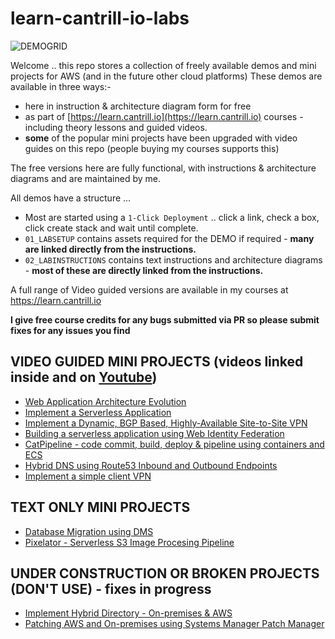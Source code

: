 # learn-cantrill-io-labs

![DEMOGRID](https://github.com/acantril/learn-cantrill-io-labs/raw/master/demogrid.png)

Welcome .. this repo stores a collection of freely available demos and mini projects for AWS (and in the future other cloud platforms)
These demos are available in three ways:-

- here in instruction & architecture diagram form for free
- as part of [https://learn.cantrill.io](https://learn.cantrill.io) courses - including theory lessons and guided videos.
- **some** of the popular mini projects have been upgraded with video guides on this repo (people buying my courses supports this)

The free versions here are fully functional, with instructions & architecture diagrams and are maintained by me.

All demos have a structure ...
-  Most are started using a `1-Click Deployment` .. click a link, check a box, click create stack and wait until complete.
- `01_LABSETUP` contains assets required for the DEMO if required - **many are linked directly from the instructions.**
- `02_LABINSTRUCTIONS` contains text instructions and architecture diagrams - **most of these are directly linked from the instructions.**

A full range of Video guided versions are available in my courses at https://learn.cantrill.io

**I give free course credits for any bugs submitted via PR so please submit fixes for any issues you find**

## VIDEO GUIDED MINI PROJECTS (videos linked inside and on [Youtube](https://youtube.com/c/learncantrill))

- [Web Application Architecture Evolution](https://github.com/acantril/learn-cantrill-io-labs/tree/master/aws-elastic-wordpress-evolution)
- [Implement a Serverless Application](https://github.com/acantril/learn-cantrill-io-labs/tree/master/aws-serverless-pet-cuddle-o-tron)
- [Implement a Dynamic, BGP Based, Highly-Available Site-to-Site VPN](https://github.com/acantril/learn-cantrill-io-labs/tree/master/aws-hybrid-bgpvpn)
- [Building a serverless application using Web Identity Federation](https://github.com/acantril/learn-cantrill-io-labs/tree/master/aws-cognito-web-identity-federation)
- [CatPipeline - code commit, build, deploy & pipeline using containers and ECS](https://github.com/acantril/learn-cantrill-io-labs/tree/master/aws-codepipeline-catpipeline)
- [Hybrid DNS using Route53 Inbound and Outbound Endpoints](https://github.com/acantril/learn-cantrill-io-labs/tree/master/aws-hybrid-dns)
- [Implement a simple client VPN](https://github.com/acantril/learn-cantrill-io-labs/tree/master/aws-client-vpn)

## TEXT ONLY MINI PROJECTS

- [Database Migration using DMS](https://github.com/acantril/learn-cantrill-io-labs/tree/master/aws-dms-database-migration)
- [Pixelator - Serverless S3 Image Procesing Pipeline](https://github.com/acantril/learn-cantrill-io-labs/tree/master/00-aws-simple-demos/aws-lambda-s3-events)

## UNDER CONSTRUCTION OR BROKEN PROJECTS (DON'T USE) - fixes in progress

- [Implement Hybrid Directory - On-premises & AWS](https://github.com/acantril/learn-cantrill-io-labs/tree/master/aws-hybrid-activedirectory)
- [Patching AWS and On-premises using Systems Manager Patch Manager](https://github.com/acantril/learn-cantrill-io-labs/tree/master/aws-patch-manager)
